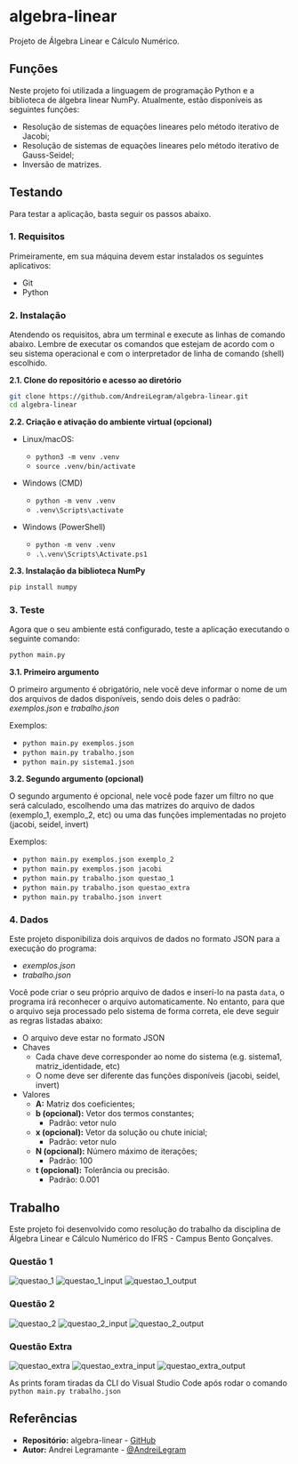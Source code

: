 # algebra-linear
Projeto de Álgebra Linear e Cálculo Numérico.

## Funções

Neste projeto foi utilizada a linguagem de programação Python e a biblioteca de álgebra linear NumPy. Atualmente,
estão disponíveis as seguintes funções:

- Resolução de sistemas de equações lineares pelo método iterativo de Jacobi;
- Resolução de sistemas de equações lineares pelo método iterativo de Gauss-Seidel;
- Inversão de matrizes.

## Testando

Para testar a aplicação, basta seguir os passos abaixo.

### 1. Requisitos

Primeiramente, em sua máquina devem estar instalados os seguintes aplicativos:

- Git
- Python

### 2. Instalação

Atendendo os requisitos, abra um terminal e execute as linhas de comando abaixo. Lembre de executar os comandos que 
estejam de acordo com o seu sistema operacional e com o interpretador de linha de comando (shell) escolhido.

**2.1. Clone do repositório e acesso ao diretório**
```sh
git clone https://github.com/AndreiLegram/algebra-linear.git
cd algebra-linear
```

**2.2. Criação e ativação do ambiente virtual (opcional)**

- Linux/macOS:
  - `python3 -m venv .venv`
  - `source .venv/bin/activate`

- Windows (CMD)
  - `python -m venv .venv`
  - `.venv\Scripts\activate`

- Windows (PowerShell)
  - `python -m venv .venv`
  - `.\.venv\Scripts\Activate.ps1`

**2.3. Instalação da biblioteca NumPy**
```sh
pip install numpy
```

### 3. Teste

Agora que o seu ambiente está configurado, teste a aplicação executando o seguinte comando:

```sh
python main.py
```

**3.1. Primeiro argumento**

O primeiro argumento é obrigatório, nele você deve informar o nome de um dos arquivos de dados disponíveis,
sendo dois deles o padrão: *exemplos.json* e *trabalho.json*

Exemplos:
- `python main.py exemplos.json`
- `python main.py trabalho.json`
- `python main.py sistema1.json`

**3.2. Segundo argumento (opcional)**

O segundo argumento é opcional, nele você pode fazer um filtro no que será calculado, escolhendo uma das matrizes
do arquivo de dados (exemplo_1, exemplo_2, etc) ou uma das funções implementadas no projeto (jacobi, seidel, invert)

Exemplos:
- `python main.py exemplos.json exemplo_2`
- `python main.py exemplos.json jacobi`
- `python main.py trabalho.json questao_1`
- `python main.py trabalho.json questao_extra`
- `python main.py trabalho.json invert`

### 4. Dados

Este projeto disponibiliza dois arquivos de dados no formato JSON para a execução do programa:
- *exemplos.json*
- *trabalho.json*

Você pode criar o seu próprio arquivo de dados e inserí-lo na pasta `data`, o programa irá reconhecer o arquivo
automaticamente. No entanto, para que o arquivo seja processado pelo sistema de forma correta, ele deve seguir as
regras listadas abaixo:

- O arquivo deve estar no formato JSON
- Chaves
  - Cada chave deve corresponder ao nome do sistema (e.g. sistema1, matriz_identidade, etc)
  - O nome deve ser diferente das funções disponíveis (jacobi, seidel, invert)
- Valores
  - **A:** Matriz dos coeficientes;
  - **b (opcional):** Vetor dos termos constantes;
    - Padrão: vetor nulo
  - **x (opcional):** Vetor da solução ou chute inicial;
    - Padrão: vetor nulo
  - **N (opcional):** Número máximo de iterações;
    - Padrão: 100
  - **t (opcional):** Tolerância ou precisão.
    - Padrão: 0.001

## Trabalho

Este projeto foi desenvolvido como resolução do trabalho da disciplina de Álgebra Linear e Cálculo Numérico do IFRS - 
Campus Bento Gonçalves.

### Questão 1

![questao_1](https://github.com/AndreiLegram/algebra-linear/blob/master/public/questao_1.png?raw=true)
![questao_1_input](https://github.com/AndreiLegram/algebra-linear/blob/master/public/questao_1_input.png?raw=true)
![questao_1_output](https://github.com/AndreiLegram/algebra-linear/blob/master/public/questao_1_output.png?raw=true)

### Questão 2

![questao_2](https://github.com/AndreiLegram/algebra-linear/blob/master/public/questao_2.png?raw=true)
![questao_2_input](https://github.com/AndreiLegram/algebra-linear/blob/master/public/questao_2_input.png?raw=true)
![questao_2_output](https://github.com/AndreiLegram/algebra-linear/blob/master/public/questao_2_output.png?raw=true)

### Questão Extra

![questao_extra](https://github.com/AndreiLegram/algebra-linear/blob/master/public/questao_extra.png?raw=true)
![questao_extra_input](https://github.com/AndreiLegram/algebra-linear/blob/master/public/questao_extra_input.png?raw=true)
![questao_extra_output](https://github.com/AndreiLegram/algebra-linear/blob/master/public/questao_extra_output.png?raw=true)

As prints foram tiradas da CLI do Visual Studio Code após rodar o comando `python main.py trabalho.json`

## Referências

- **Repositório:** algebra-linear - [GitHub](https://github.com/AndreiLegram/algebra-linear)
- **Autor:** Andrei Legramante - [@AndreiLegram](https://github.com/AndreiLegram)
